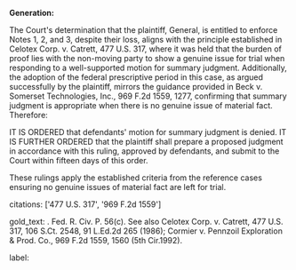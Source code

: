 **Generation:**

The Court's determination that the plaintiff, General, is entitled to enforce Notes 1, 2, and 3, despite their loss, aligns with the principle established in Celotex Corp. v. Catrett, 477 U.S. 317, where it was held that the burden of proof lies with the non-moving party to show a genuine issue for trial when responding to a well-supported motion for summary judgment. Additionally, the adoption of the federal prescriptive period in this case, as argued successfully by the plaintiff, mirrors the guidance provided in Beck v. Somerset Technologies, Inc., 969 F.2d 1559, 1277, confirming that summary judgment is appropriate when there is no genuine issue of material fact. Therefore:

IT IS ORDERED that defendants' motion for summary judgment is denied.
IT IS FURTHER ORDERED that the plaintiff shall prepare a proposed judgment in accordance with this ruling, approved by defendants, and submit to the Court within fifteen days of this order.

These rulings apply the established criteria from the reference cases ensuring no genuine issues of material fact are left for trial.

citations: ['477 U.S. 317', '969 F.2d 1559']

gold_text: . Fed. R. Civ. P. 56(c). See also Celotex Corp. v. Catrett, 477 U.S. 317, 106 S.Ct. 2548, 91 L.Ed.2d 265 (1986); Cormier v. Pennzoil Exploration & Prod. Co., 969 F.2d 1559, 1560 (5th Cir.1992).

label: 